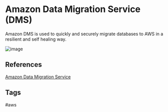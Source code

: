 # Amazon Data Migration Service (DMS)

Amazon DMS is used to quickly and securely migrate databases to AWS in a resilient and self healing way.  

![image](https://s3.us-west-1.amazonaws.com/zettelimages/Fri_Sep_15_08:23:24_PM_PDT_2023.png)

## References
[Amazon Data Migration Service](https://aws.amazon.com/dms/)

## Tags
#aws
